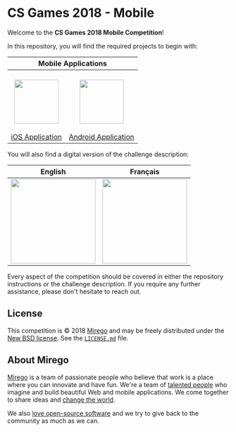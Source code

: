 # CS Games 2018 - Mobile

Welcome to the **CS Games 2018 Mobile Competition**!

In this repository, you will find the required projects to begin with:

<table width="100%">
  <thead>
    <tr>
      <th colspan="2">Mobile Applications</th>
    </tr>
  </thead>
  <tbody>
    <tr>
      <td align="center"><a href="https://github.com/mirego/csgames18-competition/tree/master/ios" target="_blank"><br><img src="https://cloud.githubusercontent.com/assets/4378424/13625721/90d6d7de-e588-11e5-83d9-b16f14b6cfaa.png" height="100"><br><br>iOS Application</a></td>
      <td align="center"><a href="https://github.com/mirego/csgames18-competition/tree/master/android" target="_blank"><br><img src="https://cloud.githubusercontent.com/assets/4378424/13625718/90ca7e30-e588-11e5-9cd1-7fcc06d4a62a.png" height="100"><br><br>Android Application</a></td>
    </tr>
  </tbody>
</table>

You will also find a digital version of the challenge description:

<table width="100%">
  <thead>
    <tr>
      <th width="50%">English</th>
      <th width="50%">Français</th>
    </tr>
  </thead>
  <tbody>
    <tr>
      <td align="center"><a href="https://github.com/mirego/csgames18-competition/raw/master/MobileCompetition-EN.pdf" target="_blank"><img src="https://cloud.githubusercontent.com/assets/4378424/24324580/49f302f8-115f-11e7-89e4-52e985493991.jpg" height="192"></a></td>
      <td align="center"><a href="https://github.com/mirego/csgames18-competition/raw/master/MobileCompetition-FR.pdf" target="_blank"><img src="https://cloud.githubusercontent.com/assets/4378424/24324581/49f41e72-115f-11e7-89e2-045b3daf2131.jpg" height="192"></a></td>
    </tr>
  </tbody>
</table>

Every aspect of the competition should be covered in either the repository instructions or the challenge description. If you require any further assistance, please don't hesitate to reach out.

## License

This competition is © 2018 [Mirego](http://www.mirego.com) and may be freely
distributed under the [New BSD license](http://opensource.org/licenses/BSD-3-Clause).
See the [`LICENSE.md`](https://github.com/mirego/csgames17-competition/blob/master/LICENSE.md) file.

## About Mirego

[Mirego](http://mirego.com) is a team of passionate people who believe that work is a place where you can innovate and have fun. We're a team of [talented people](http://life.mirego.com) who imagine and build beautiful Web and mobile applications. We come together to share ideas and [change the world](http://mirego.org).

We also [love open-source software](http://open.mirego.com) and we try to give back to the community as much as we can.